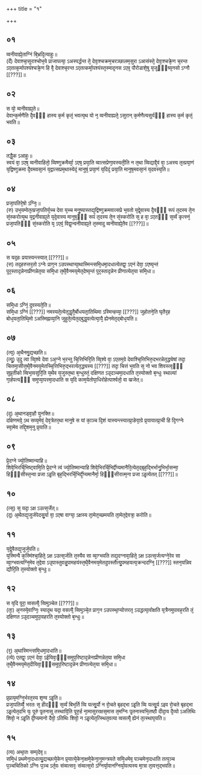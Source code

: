 +++
title = "१"

+++
## ०१
व्वनीवाह्ये᳘ताग्निं बि᳘भ्रदि᳘त्याहुः॥  
(र्दे) देवाश्चा᳘सुराश्चोभ᳘ये प्राजापत्या᳘ ऽअस्पर्द्धन्त ते᳘ देवा᳘श्चक्रम᳘चरञ्छालम᳘सुरा ऽआसंस्ते᳘ देवा᳘श्चक्रे᳘ण च᳘रन्त ऽएतत्क᳘र्मापश्यंश्चक्रे᳘ण हि वै᳘ देवाश्च᳘रन्त ऽएतत्कर्मा᳘पश्यंस्त᳘स्माद᳘नस ऽएव᳘ पौरोडाशे᳘षु य᳘जूᳫँ᳭ष्य᳘नसो ऽग्नौ [[???]]॥  
## ०२
स यो᳘ व्वनीवाह्य᳘ते॥  
देवान्क᳘र्मणैति दै᳘वᳫँ᳭ हास्य क᳘र्म कृतं᳘ भवत्य᳘थ यो न᳘ व्वनीवाह्यते᳘ ऽसुरान् क᳘र्मणैत्यसुर्यᳫँ᳭ हास्य क᳘र्म कृतं᳘ भवति॥  
## ०३
तद्धै᳘क ऽआहुः॥  
स्वयं वा᳘ ऽएष᳘ व्वनीवाहितो᳘ व्विष्णुक्रमैर्व्वा᳘ ऽएष᳘ प्रया᳘ति व्वात्सप्रेणा᳘वस्यती᳘ति न त᳘था व्विद्याद्दै᳘वं वा᳘ ऽअस्य त᳘त्प्रया᳘णं य᳘द्विष्णुक्रमा दै᳘वमवसा᳘नं य᳘द्वात्सप्रम᳘थास्येदं᳘ मानुषं᳘ प्रया᳘णं य᳘दिदं᳘ प्रया᳘ति मानुष᳘मवसा᳘नं य᳘दवस्य᳘ति॥  
## ०४
प्रजा᳘पतिरे᳘षो ऽग्निः᳘॥  
(रु) उभ᳘यम्वेत᳘त्प्रजा᳘पतिर्य᳘च्च देवा य᳘च्च मनु᳘ष्यास्तद्य᳘द्विष्णुक्रमवात्सप्रे भ᳘वतो य᳘द्वे᳘वास्य दै᳘वᳫँ᳭ रूपं त᳘दस्य ते᳘न सं᳘स्करोत्य᳘थ य᳘द्वनीवाह्य᳘ते य᳘दे᳘वास्य मानुष᳘ᳫँ᳘ रूपं त᳘दस्य ते᳘न सं᳘स्करोति स᳘ ह वा᳘ ऽएतᳫँ᳭ स᳘र्व्वं कृत्स्नं᳘ प्रजा᳘पतिᳫँ᳭ सं᳘स्करोति य᳘ ऽएवं᳘ विद्वा᳘न्वनीवाह्य᳘ते त᳘स्मादु व्वनीवाह्ये᳘तैव [[???]]॥  
## ०५
स यद᳘हः प्रयास्यन्त्स्यात् [[???]]॥  
(त्त) तद᳘हरुत्तर᳘तो ऽग्नेः प्राग᳘न ऽउपस्थाप्या᳘थास्मिन्त्समि᳘धमा᳘दधात्येतद्वा᳘ ऽएनं देवा᳘ ऽएष्य᳘न्तं पुर᳘स्ताद᳘न्नेनाप्रीणन्नेत᳘या समि᳘धा त᳘थै᳘वैनमय᳘मेत᳘देष्य᳘न्तं पुर᳘स्ताद᳘न्नेन प्रीणात्येत᳘या समि᳘धा॥  
## ०६
समि᳘धा ऽग्निं᳘ दुवस्यते᳘ति॥  
समि᳘धा ऽग्निं [[???]] नमस्यते᳘त्येत᳘द्धृतै᳘र्बोधयता᳘तिथिमा ऽस्मिन्हव्या᳘ [[???]] जुहोतने᳘ति घृतैर᳘ह बोध᳘यता᳘तिथि᳘मो ऽअस्मिह्नव्या᳘नि जुहुते᳘त्येत᳘द्बुद्ध᳘वत्येत्या᳘यै᳘ ह्येनमेत᳘द्बोध᳘यति॥  
## ०७
(त्य᳘) अ᳘थैनमु᳘द्यच्छति॥  
(त्यु᳘) उ᳘दु त्वा व्वि᳘श्वे देवा ऽअ᳘ग्ने भ᳘रन्तु चि᳘त्तिभिरि᳘ति व्वि᳘श्वे वा᳘ ऽएतम᳘ग्रे देवाश्चि᳘त्तिभिरु᳘दभरन्नेत᳘द्ध्येषां तदा᳘ चित्तमा᳘सीत्त᳘थै᳘वैनमय᳘मेतच्चि᳘त्तिभिरु᳘द्भरत्येत᳘द्ध्यस्य [[???]] तदा᳘ चित्तं भ᳘वति स᳘ नो भव शिवस्त्व᳘ᳫँ᳘ सुप्र᳘तीको व्विभा᳘वसुरि᳘ति य᳘थैव य᳘जुस्त᳘था ब᳘न्धुस्तं᳘ दक्षिणत ऽउ᳘दञ्चमा᳘दधाति त᳘स्योक्तो ब᳘न्धुः स्थाल्यां गा᳘र्हपत्यᳫँ᳭ समुप्या᳘परमा᳘दधाति स य᳘दि काम᳘येतोपा᳘धिरोहेत्पार्श्वतो᳘ वा व्व्रजेत्॥  
## ०८
(द᳘) अ᳘थानड्वा᳘हौ युनक्ति॥  
दक्षिणमग्रे᳘ ऽथ सव्य᳘मेवं᳘ देव᳘त्रेतर᳘था मानुषे स यां का᳘ञ्च दि᳘शं यास्यन्त्स्यात्प्रा᳘ङेवा᳘ग्रे प्र᳘यायात्प्रा᳘ची हि दि᳘गग्नेः स्वा᳘मेव तद्दि᳘शम᳘नु प्र᳘याति॥  
## ०९
प्रे᳘दग्ने ज्यो᳘तिष्मान्याहि॥  
शिवे᳘भिरर्चि᳘भिष्ट्वामि᳘ति प्रे᳘दग्ने त्वं ज्यो᳘तिष्मान्याहि शिवे᳘भिरर्चि᳘भिर्द्दीप्यमानैरि᳘त्येत᳘द्बृह᳘द्भिर्भानु᳘भिर्भा᳘सन्मा᳘ हिᳫँ᳭सीस्त᳘न्वा प्रजा ऽइ᳘ति बृह᳘द्भिरर्चि᳘भिर्द्दी᳘प्यमानैर्मा᳘ हिᳫँ᳭सीरात्म᳘ना प्रजा ऽइ᳘त्येतत् [[???]]॥  
## १०
(त्स᳘) स᳘ यदा᳘ ऽक्ष ऽउत्स᳘र्जेत्॥  
(द᳘) अ᳘थैतद्य᳘जुर्जपेदसु᳘र्या वा᳘ ऽएषा वाग्या᳘ ऽक्षस्य ता᳘मेत᳘च्छमयति ता᳘मेत᳘द्देवत्रा᳘ करोति॥  
## ११
य᳘द्वे᳘वैतद्य᳘जुर्ज᳘पति॥  
य᳘स्मिन्वै क᳘स्मिंश्चा᳘हिते᳘ ऽक्ष ऽउत्स᳘र्जति त᳘स्यैव सा व्वा᳘ग्भवति तद्य᳘दग्नावा᳘हिते᳘ ऽक्ष ऽउत्स᳘र्जत्यग्ने᳘रेव सा व्वा᳘ग्भवत्यग्नि᳘मेव त᳘द्देवा ऽउ᳘पास्तुवन्नु᳘पामहयंस्त᳘थै᳘वैनमय᳘मेतदुपस्तौत्यु᳘पमहयत्य᳘क्रन्ददग्नि᳘ [[???]] स्तन᳘यन्निव द्यौरि᳘ति त᳘स्योक्तो ब᳘न्धुः॥  
## १२
स य᳘दि पुरा᳘ व्वसत्यै᳘ व्विमुञ्चेत [[???]]॥  
(ता᳘) अ᳘नस्ये᳘वाग्निः᳘ स्याद᳘थ यदा᳘ वसत्यै᳘ व्विमुञ्चे᳘त प्राग᳘न ऽउपस्था᳘प्योत्तरत᳘ ऽउद्धत्या᳘वोक्षति य᳘त्रैनमुपावह᳘रति तं᳘ दक्षिणत ऽउ᳘दञ्चमुपा᳘वहरति त᳘स्योक्तो ब᳘न्धुः॥  
## १३
(र᳘) अ᳘थास्मिन्त्समि᳘धमा᳘दधाति॥  
(त्ये) एतद्वा᳘ ऽएनं देवा᳘ ऽईयिवा᳘ᳫँ᳘समुप᳘रिष्टाद᳘न्नेनाप्रीणन्नेत᳘या समि᳘धा त᳘थै᳘वैनमय᳘मेत᳘दीयिवा᳘ᳫँ᳘समुप᳘रिष्टाद᳘न्नेन प्रीणात्येत᳘या समि᳘धा॥  
## १४
प्र᳘प्राय᳘मग्नि᳘र्भरत᳘स्य शृण्व ऽइ᳘ति॥  
प्रजा᳘पतिर्व्वै᳘ भरतः स᳘ हीदᳫँ᳭ स᳘र्व्वं बिभ᳘र्ति व्वि यत्सू᳘र्यो न रो᳘चते बृहद्भा ऽइ᳘ति व्वि यत्सू᳘र्य ऽइव रो᳘चते बृहद्भा ऽइ᳘त्येत᳘दभि यः᳘ पूरुं पृ᳘तनासु तस्थावि᳘ति पूरु᳘र्ह ना᳘मासुररक्षस᳘मास त᳘मग्निः पृ᳘तनास्वभि᳘तष्ठौ दीदा᳘य दै᳘व्यो ऽअतिथिः शिवो᳘ न ऽइ᳘ति दी᳘प्यमानो दैवो᳘ ऽतिथिः शिवो᳘ न ऽइ᳘त्येत᳘त्स्थित᳘वत्या व्वसत्यै᳘ ह्येनं त᳘त्स्थाप᳘यति॥  
## १५
(त्य) अथा᳘तः सम्प᳘देव᳘॥  
समि᳘धं प्रथमेना᳘दधात्यु᳘द्यच्छत्ये᳘केन प्र᳘यात्ये᳘केना᳘क्षमे᳘केना᳘नुमन्त्रयते समि᳘धमेव᳘ पञ्चमेना᳘दधाति तत्प᳘ञ्च प᳘ञ्चचितिको ऽग्निः प᳘ञ्च ऽर्त᳘वः संव्वत्सरः᳘ संव्वत्स᳘रो ऽग्निर्या᳘वानग्निर्या᳘वत्यस्य मा᳘त्रा ता᳘वत्त᳘द्भवति॥  
